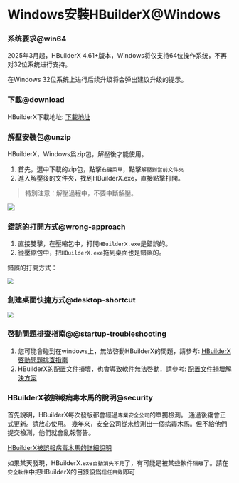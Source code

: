 # Windows安裝HBuilderX@Windows

### 系统要求@win64

2025年3月起，HBuilderX 4.61+版本，Windows将仅支持64位操作系统，不再对32位系统进行支持。

在Windows 32位系统上进行后续升级将会弹出建议升级的提示。

### 下載@download

HBuilderX下載地址: [下載地址](https://www.dcloud.io/hbuilderx.html)

### 解壓安裝包@unzip

HBuilderX，Windows爲zip包，解壓後才能使用。

1. 首先，選中下載的zip包，點擊`右鍵菜單`，點擊`解壓到當前文件夾`
2. 進入解壓後的文件夾，找到HBuilderX.exe，直接點擊打開。

> 特別注意：解壓過程中，不要中斷解壓。

<img src="/static/snapshots/tutorial/install_windows.png" />

### 錯誤的打開方式@wrong-approach

1. 直接雙擊，在壓縮包中，打開`HBuilderX.exe`是錯誤的。
2. 從壓縮包中，把`HBuilderX.exe`拖到桌面也是錯誤的。

錯誤的打開方式：

<img src="/static/snapshots/tutorial/windows_error_open.min.png" style="zoom:80%" />

### 創建桌面快捷方式@desktop-shortcut

<img src="/static/snapshots/tutorial/create_shortcut.png" style="zoom:80%" />

### 啓動問題排查指南@@startup-troubleshooting

1. 您可能會碰到在windows上，無法啓動HBuilderX的問題，請參考: [HBuilderX啓動問題排查指南](/Tutorial/Questions/WindowsStart)
2. HBuilderX的配置文件損壞，也會導致軟件無法啓動，請參考: [配置文件損壞解決方案](/Tutorial/Questions/WindowsStart?id=_4-配置文件損壞)

### HBuilderX被誤報病毒木馬的說明@security

首先說明，HBuilderX每次發版都會經過`專業安全公司`的單獨檢測。 通過後纔會正式更新。請放心使用。 幾年來，安全公司從未檢測出一個病毒木馬。但不給他們提交檢測，他們就會亂報警告。

[HBuilderX被誤報病毒木馬的詳細說明](/Tutorial/Security)

如果某天發現，HBuilderX.exe`自動消失不見`了，有可能是被某些軟件`隔離`了。請在`安全軟件`中把HBuilderX的目錄設爲`信任目錄`即可

